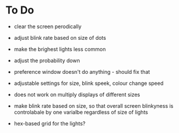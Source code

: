 #  To Do

* clear the screen perodically
* adjust blink rate based on size of dots
* make the brighest lights less common
* adjust the probability down
* preference window doesn't do anything - should fix that
* adjustable settings for size, blink speek, colour change speed
* does not work on multiply displays of different sizes

* make blink rate based on size, so that overall screen blinkyness is controlabale by one varialbe regardless of size of lights

* hex-based grid for the lights?
